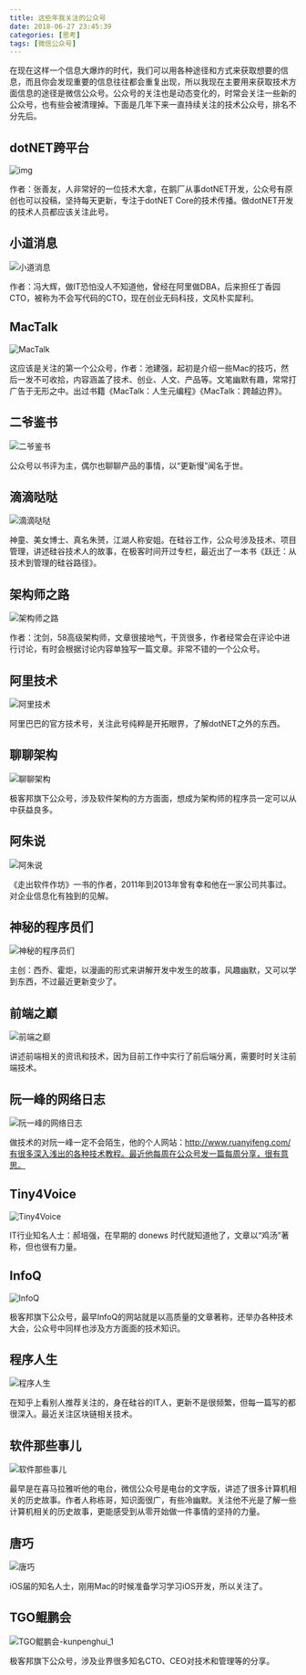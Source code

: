 ```yaml
---
title: 这些年我关注的公众号
date: 2018-06-27 23:45:39
categories: [思考]
tags: [微信公众号]
---
```


在现在这样一个信息大爆炸的时代，我们可以用各种途径和方式来获取想要的信息，而且你会发现重要的信息往往都会重复出现，所以我现在主要用来获取技术方面信息的途径是微信公众号。公众号的关注也是动态变化的，时常会关注一些新的公众号，也有些会被清理掉。下面是几年下来一直持续关注的技术公众号，排名不分先后。

<!--more-->

## dotNET跨平台
![img](https://cdn.jsdelivr.net/gh/oec2003/hblog-images/img/202201262125655.jpg)

作者：张善友，人非常好的一位技术大拿，在鹅厂从事dotNET开发，公众号有原创也可以投稿，坚持每天更新，专注于dotNET Core的技术传播。做dotNET开发的技术人员都应该关注此号。

## 小道消息
![小道消息](https://cdn.jsdelivr.net/gh/oec2003/hblog-images/img/202201262126147.jpg)

作者：冯大辉，做IT恐怕没人不知道他，曾经在阿里做DBA，后来担任丁香园CTO，被称为不会写代码的CTO，现在创业无码科技，文风朴实犀利。

## MacTalk
![MacTalk](https://cdn.jsdelivr.net/gh/oec2003/hblog-images/img/202201262126724.jpg)

这应该是关注的第一个公众号，作者：池建强，起初是介绍一些Mac的技巧，然后一发不可收拾，内容涵盖了技术、创业、人文、产品等。文笔幽默有趣，常常打广告于无形之中。出过书籍《MacTalk：人生元编程》《MacTalk：跨越边界》。

## 二爷鉴书
![二爷鉴书](https://cdn.jsdelivr.net/gh/oec2003/hblog-images/img/202201262126096.jpg)

公众号以书评为主，偶尔也聊聊产品的事情，以“更新慢”闻名于世。

## 滴滴哒哒
![滴滴哒哒](https://cdn.jsdelivr.net/gh/oec2003/hblog-images/img/202201262126849.jpg)

神童、美女博士、真名朱赟，江湖人称安姐。在硅谷工作，公众号涉及技术、项目管理，讲述硅谷技术人的故事，在极客时间开过专栏，最近出了一本书《跃迁：从技术到管理的硅谷路径》。

## 架构师之路
![架构师之路](https://cdn.jsdelivr.net/gh/oec2003/hblog-images/img/202201262127393.jpg)

作者：沈剑，58高级架构师，文章很接地气，干货很多，作者经常会在评论中进行讨论，有时会根据讨论内容单独写一篇文章。非常不错的一个公众号。

## 阿里技术
![阿里技术](https://cdn.jsdelivr.net/gh/oec2003/hblog-images/img/202201262127135.jpg)

阿里巴巴的官方技术号，关注此号纯粹是开拓眼界，了解dotNET之外的东西。

## 聊聊架构
![聊聊架构](https://cdn.jsdelivr.net/gh/oec2003/hblog-images/img/202201262127151.jpg)

极客邦旗下公众号，涉及软件架构的方方面面，想成为架构师的程序员一定可以从中获益良多。

## 阿朱说
![阿朱说](https://cdn.jsdelivr.net/gh/oec2003/hblog-images/img/202201262127651.jpg)

《走出软件作坊》一书的作者，2011年到2013年曾有幸和他在一家公司共事过。对企业信息化有独到的见解。

## 神秘的程序员们
![神秘的程序员们](https://cdn.jsdelivr.net/gh/oec2003/hblog-images/img/202201262128782.jpg)

主创：西乔、霍炬，以漫画的形式来讲解开发中发生的故事，风趣幽默，又可以学到东西，不过最近更新变少了。

## 前端之巅
![前端之巅](https://cdn.jsdelivr.net/gh/oec2003/hblog-images/img/202201262128457.jpg)

讲述前端相关的资讯和技术，因为目前工作中实行了前后端分离，需要时时关注前端技术。

## 阮一峰的网络日志
![阮一峰的网络日志](https://cdn.jsdelivr.net/gh/oec2003/hblog-images/img/202201262128727.jpg)

做技术的对阮一峰一定不会陌生，他的个人网站：http://www.ruanyifeng.com/有很多深入浅出的各种技术教程。最近他每周在公众号发一篇每周分享，很有意思。

## Tiny4Voice
![Tiny4Voice](https://cdn.jsdelivr.net/gh/oec2003/hblog-images/img/202201262128443.jpg)

IT行业知名人士：郝培强，在早期的 donews 时代就知道他了，文章以“鸡汤”著称，但也很有力量。

## InfoQ
![InfoQ](https://cdn.jsdelivr.net/gh/oec2003/hblog-images/img/202201262128066.jpg)

极客邦旗下公众号，最早InfoQ的网站就是以高质量的文章著称，还举办各种技术大会，公众号中同样也涉及方方面面的技术知识。

## 程序人生
![程序人生](https://cdn.jsdelivr.net/gh/oec2003/hblog-images/img/202201262129416.jpg)

在知乎上看别人推荐关注的，身在硅谷的IT人，更新不是很频繁，但每一篇写的都很深入。最近关注区块链相关技术。

## 软件那些事儿
![软件那些事儿](https://cdn.jsdelivr.net/gh/oec2003/hblog-images/img/202201262129772.jpg)

最早是在喜马拉雅听他的电台，微信公众号是电台的文字版，讲述了很多计算机相关的历史故事。作者人称栋哥，知识面很广，有些冷幽默。关注他不光是了解一些计算机相关的历史故事，更能感受到从零开始做一件事情的坚持的力量。

## 唐巧
![唐巧](https://cdn.jsdelivr.net/gh/oec2003/hblog-images/img/202201262129170.jpg)

iOS届的知名人士，刚用Mac的时候准备学习学习iOS开发，所以关注了。

## TGO鲲鹏会
![TGO鲲鹏会-kunpenghui_1](https://cdn.jsdelivr.net/gh/oec2003/hblog-images/img/202201262130674.jpg)

极客邦旗下公众号，涉及业界很多知名CTO、CEO对技术和管理等的分享。

